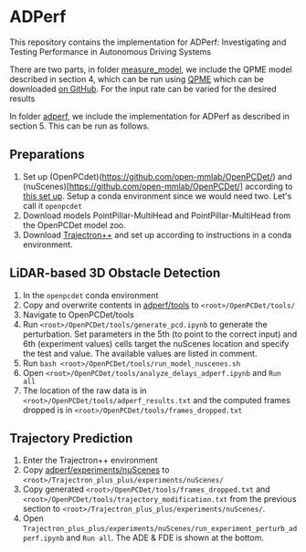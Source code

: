 # ADPerf

This repository contains the implementation for ADPerf: Investigating and Testing Performance in Autonomous Driving Systems

There are two parts, in folder [measure_model](measure_modelopen), we include the QPME model described in section 4, which can be run using [QPME](https://github.com/DescartesResearch/QPME) which can be downloaded [on GitHub](https://github.com/DescartesResearch/QPME). For the input rate can be varied for the desired results

In folder [adperf](adperf), we include the implementation for ADPerf as described in section 5. This can be run as follows.

## Preparations

1. Set up (OpenPCdet)(https://github.com/open-mmlab/OpenPCDet/) and (nuScenes)[https://github.com/open-mmlab/OpenPCDet/] according to [this set up](https://github.com/open-mmlab/OpenPCDet/blob/master/docs/GETTING_STARTED.md). Setup a conda environment since we would need two. Let's call it `openpcdet`
2. Download models PointPillar-MultiHead and PointPillar-MultiHead from the OpenPCDet model zoo.
2. Download [Trajectron++](https://github.com/StanfordASL/Trajectron-plus-plus) and set up according to instructions in a conda environment.

## LiDAR-based 3D Obstacle Detection

1. In the `openpcdet` conda environment
2. Copy and overwrite contents in [adperf/tools](adperf/tools) to `<root>/OpenPCDet/tools/`
3. Navigate to OpenPCDet/tools
4. Run `<root>/OpenPCDet/tools/generate_pcd.ipynb` to generate the perturbation. Set parameters in the 5th (to point to the correct input) and 6th (experiment values) cells target the nuScenes location and specify the test and value. The available values are listed in comment.
5. Run `bash <root>/OpenPCDet/tools/run_model_nuscenes.sh`
6. Open `<root>/OpenPCDet/tools/analyze_delays_adperf.ipynb` and `Run all`
7. The location of the raw data is in `<root>/OpenPCDet/tools/adperf_results.txt` and the computed frames dropped is in `<root>/OpenPCDet/tools/frames_dropped.txt`

## Trajectory Prediction

1. Enter the Trajectron++ environment
2. Copy [adperf/experiments/nuScenes](adperf/experiments/nuScenes) to `<root>/Trajectron_plus_plus/experiments/nuScenes/`
3. Copy generated `<root>/OpenPCDet/tools/frames_dropped.txt` and `<root>/OpenPCDet/tools/trajectory_modification.txt` from the previous section to `<root>/Trajectron_plus_plus/experiments/nuScenes/`.
4.  Open `Trajectron_plus_plus/experiments/nuScenes/run_experiment_perturb_adperf.ipynb` and `Run all`. The ADE & FDE is shown at the bottom.